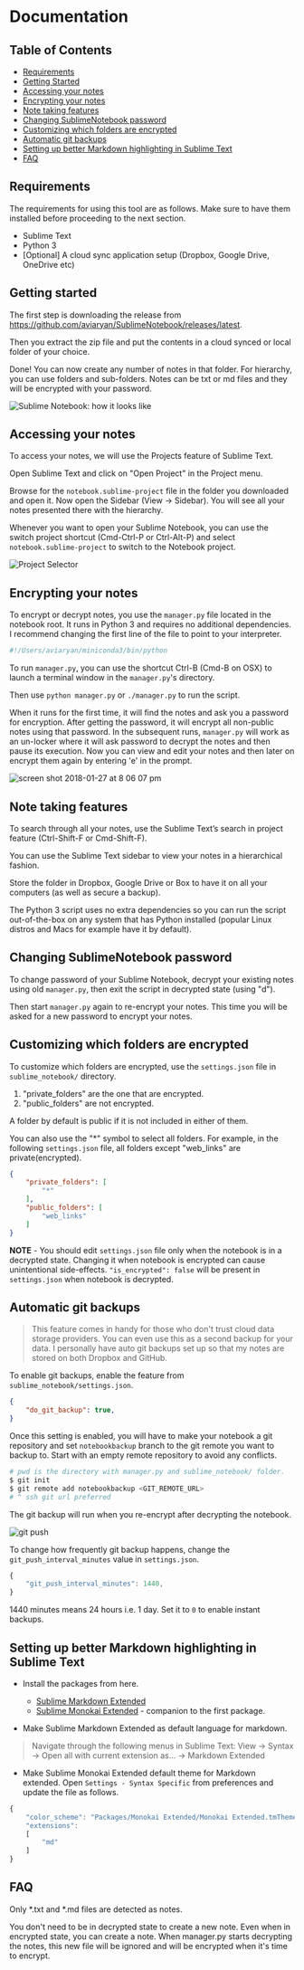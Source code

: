 # Documentation

## Table of Contents

* [Requirements](#rq)
* [Getting Started](#gs)
* [Accessing your notes](#ac)
* [Encrypting your notes](#en)
* [Note taking features](#nt)
* [Changing SublimeNotebook password](#cp)
* [Customizing which folders are encrypted](#custen)
* [Automatic git backups](#git)
* [Setting up better Markdown highlighting in Sublime Text](#mdext)
* [FAQ](#faq)


<a name="rq"></a>
## Requirements

The requirements for using this tool are as follows. Make sure to have them installed before proceeding to the next section.

* Sublime Text
* Python 3
* [Optional] A cloud sync application setup (Dropbox, Google Drive, OneDrive etc)


<a name="gs"></a>
## Getting started

The first step is downloading the release from https://github.com/aviaryan/SublimeNotebook/releases/latest.

Then you extract the zip file and put the contents in a cloud synced or local folder of your choice.

Done! You can now create any number of notes in that folder. For hierarchy, you can use folders and sub-folders. Notes can be txt or md files and they will be encrypted with your password.

![Sublime Notebook: how it looks like](https://user-images.githubusercontent.com/4047597/35737506-c78a8d0a-0851-11e8-8d90-cd71117b08c7.png)


<a name="ac"></a>
## Accessing your notes

To access your notes, we will use the Projects feature of Sublime Text.

Open Sublime Text and click on "Open Project" in the Project menu.

Browse for the `notebook.sublime-project` file in the folder you downloaded and open it. Now open the Sidebar (View -> Sidebar). You will see all your notes presented there with the hierarchy. 

Whenever you want to open your Sublime Notebook, you can use the switch project shortcut (Cmd-Ctrl-P or Ctrl-Alt-P) and select `notebook.sublime-project` to switch to the Notebook project.

![Project Selector](https://user-images.githubusercontent.com/4047597/35473121-4556dd7a-03a1-11e8-8c3a-6e85592d5d5f.png)


<a name="en"></a>
## Encrypting your notes

To encrypt or decrypt notes, you use the `manager.py` file located in the notebook root. It runs in Python 3 and requires no additional dependencies. 
I recommend changing the first line of the file to point to your interpreter.

```python
#!/Users/aviaryan/miniconda3/bin/python
```

To run `manager.py`, you can use the shortcut Ctrl-B (Cmd-B on OSX) to launch a terminal window in the `manager.py`'s directory. 

Then use `python manager.py` or `./manager.py` to run the script.

When it runs for the first time, it will find the notes and ask you a password for encryption. 
After getting the password, it will encrypt all non-public notes using that password. 
In the subsequent runs, `manager.py` will work as an un-locker where it will ask password to decrypt the notes and then pause its execution. 
Now you can view and edit your notes and then later on encrypt them again by entering 'e' in the prompt.

![screen shot 2018-01-27 at 8 06 07 pm](https://user-images.githubusercontent.com/4047597/35472896-897a22a4-039d-11e8-9b1d-153c06bc203e.png)


<a name="nt"></a>
## Note taking features

To search through all your notes, use the Sublime Text’s search in project feature (Ctrl-Shift-F or Cmd-Shift-F).

You can use the Sublime Text sidebar to view your notes in a hierarchical fashion.

Store the folder in Dropbox, Google Drive or Box to have it on all your computers (as well as secure a backup). 

The Python 3 script uses no extra dependencies so you can run the script out-of-the-box on any system that has Python installed (popular Linux distros and Macs for example have it by default).


<a name="cp"></a>
## Changing SublimeNotebook password

To change password of your Sublime Notebook, decrypt your existing notes using old `manager.py`, then exit the script in decrypted state (using "d").

Then start `manager.py` again to re-encrypt your notes. This time you will be asked for a new password to encrypt your notes.


<a name="custen"></a>
## Customizing which folders are encrypted

To customize which folders are encrypted, use the `settings.json` file in `sublime_notebook/` directory.

1. "private_folders" are the one that are encrypted. 
2. "public_folders" are not encrypted.

A folder by default is public if it is not included in either of them.

You can also use the "*" symbol to select all folders. For example, in the following `settings.json` file, all folders except "web_links" are private(encrypted).

```json
{
    "private_folders": [
        "*"
    ],
    "public_folders": [
        "web_links"
    ]
}
```

**NOTE** - You should edit `settings.json` file only when the notebook is in a decrypted state. Changing it when notebook is encrypted can cause 
unintentional side-effects. `"is_encrypted": false` will be present in `settings.json` when notebook is decrypted.


<a name="git"></a>
## Automatic git backups

> This feature comes in handy for those who don't trust cloud data storage providers. You can even use this as a second backup for your data. I personally have auto git backups set up so that my notes are stored on both Dropbox and GitHub.

To enable git backups, enable the feature from `sublime_notebook/settings.json`.

```json
{
    "do_git_backup": true,
}
```

Once this setting is enabled, you will have to make your notebook a git repository and set `notebookbackup` branch to the git remote you want to backup to.
Start with an empty remote repository to avoid any conflicts.

```sh
# pwd is the directory with manager.py and sublime_notebook/ folder.
$ git init
$ git remote add notebookbackup <GIT_REMOTE_URL>
# ^ ssh git url preferred
```

The git backup will run when you re-encrypt after decrypting the notebook.

![git push](https://i.imgur.com/NFHZcv0.png)

To change how frequently git backup happens, change the `git_push_interval_minutes` value in `settings.json`.

```js
{
    "git_push_interval_minutes": 1440,
}
```

1440 minutes means 24 hours i.e. 1 day. Set it to `0` to enable instant backups.


<a name="mdext"></a>
## Setting up better Markdown highlighting in Sublime Text

* Install the packages from here.

	* [Sublime Markdown Extended](https://github.com/jonschlinkert/sublime-markdown-extended)
	* [Sublime Monokai Extended](https://github.com/jonschlinkert/sublime-monokai-extended) - companion to the first package.

* Make Sublime Markdown Extended as default language for markdown. 

> Navigate through the following menus in Sublime Text: View -> Syntax -> Open all with current extension as... -> Markdown Extended

* Make Sublime Monokai Extended default theme for Markdown extended. Open `Settings - Syntax Specific` from preferences and update the file as follows.

```js
{
	"color_scheme": "Packages/Monokai Extended/Monokai Extended.tmTheme",
	"extensions":
	[
		"md"
	]
}
```


<a name="faq"></a>
## FAQ

Only *.txt and *.md files are detected as notes.

You don't need to be in decrypted state to create a new note. Even when in encrypted state, you can create a note. 
When manager.py starts decrypting the notes, this new file will be ignored and will be encrypted when it's time to encrypt. 
